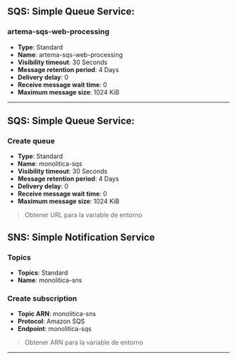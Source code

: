 ## **SQS**: Simple Queue Service:
### artema-sqs-web-processing
- **Type**: Standard
- **Name**: artema-sqs-web-processing
- **Visibility timeout**: 30 Seconds
- **Message retention period**: 4 Days
- **Delivery delay**: 0
- **Receive message wait time**: 0
- **Maximum message size**: 1024 KiB

---

## **SQS**: Simple Queue Service:
### Create queue
- **Type**: Standard
- **Name**: monolitica-sqs
- **Visibility timeout**: 30 Seconds
- **Message retention period**: 4 Days
- **Delivery delay**: 0
- **Receive message wait time**: 0
- **Maximum message size**: 1024 KiB

> Obtener URL para la variable de entorno

## **SNS**: Simple Notification Service 
### Topics
- **Topics**: Standard
- **Name**: monolitica-sns

### Create subscription
- **Topic ARN**: monolitica-sns
- **Protocol**: Amazon SQS
- **Endpoint**: monolitica-sqs

> Obtener ARN para la variable de entorno

---